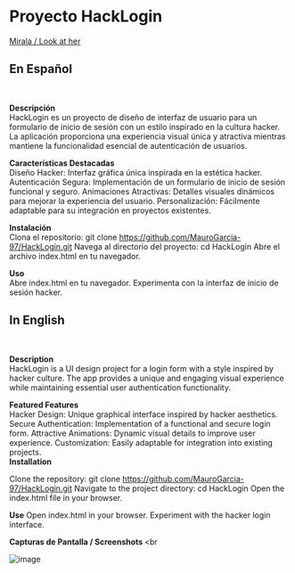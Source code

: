 
<h1>Proyecto HackLogin</h1>

<a href="https://hacker-login-9963a6.netlify.app/" target="_blank"> Mirala / Look at her </a>

<h2> En Español </h2> <br>

<strong> Descripción </strong><br>
HackLogin es un proyecto de diseño de interfaz de usuario para un formulario de inicio de sesión con un estilo inspirado en la cultura hacker. La aplicación proporciona una experiencia visual única y atractiva mientras mantiene la funcionalidad esencial de autenticación de usuarios. <br>

<strong> Características Destacadas </strong><br>
Diseño Hacker: Interfaz gráfica única inspirada en la estética hacker.
Autenticación Segura: Implementación de un formulario de inicio de sesión funcional y seguro.
Animaciones Atractivas: Detalles visuales dinámicos para mejorar la experiencia del usuario.
Personalización: Fácilmente adaptable para su integración en proyectos existentes. <br>

<strong>Instalación</strong> <br>
Clona el repositorio: git clone https://github.com/MauroGarcia-97/HackLogin.git
Navega al directorio del proyecto: cd HackLogin
Abre el archivo index.html en tu navegador.<br>

<strong>Uso</strong> <br>
Abre index.html en tu navegador.
Experimenta con la interfaz de inicio de sesión hacker.<br>

<h2> In English </h2> <br>

<strong> Description </strong><br>
HackLogin is a UI design project for a login form with a style inspired by hacker culture. The app provides a unique and engaging visual experience while maintaining essential user authentication functionality.<br>

<strong> Featured Features </strong><br>
Hacker Design: Unique graphical interface inspired by hacker aesthetics.
Secure Authentication: Implementation of a functional and secure login form.
Attractive Animations: Dynamic visual details to improve user experience.
Customization: Easily adaptable for integration into existing projects. <br>
<strong>Installation</strong> <br>

Clone the repository: git clone https://github.com/MauroGarcia-97/HackLogin.git
Navigate to the project directory: cd HackLogin
Open the index.html file in your browser.<br>

<strong> Use</strong>
Open index.html in your browser.
Experiment with the hacker login interface.<br>

<strong> Capturas de Pantalla / Screenshots </strong> <br

![image](https://github.com/MauroGarcia-97/Login/assets/150713356/89462c01-18b7-4eba-b6b4-ee5ae5f8d61f)

